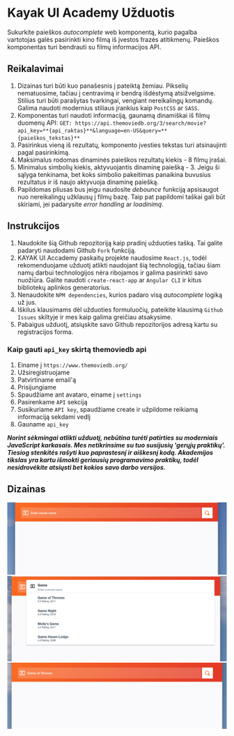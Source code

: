 # Kayak UI Academy Užduotis

Sukurkite paieškos _autocomplete_ web komponentą, kurio pagalba vartotojas galės pasirinkti kino filmą iš įvestos frazės atitikmenų. Paieškos komponentas turi bendrauti su filmų informacijos API.

## Reikalavimai
1. Dizainas turi būti kuo panašesnis į pateiktą žemiau. Pikselių nematuosime, tačiau į centravimą ir bendrą išdėstymą atsižvelgsime. Stilius turi būti parašytas tvarkingai, vengiant nereikalingų komandų. Galima naudoti modernius stiliaus įrankius kaip `PostCSS` ar `SASS`.
2. Komponentas turi naudoti informaciją, gaunamą dinamiškai iš filmų duomenų API:
   `GET: https://api.themoviedb.org/3/search/movie?api_key=**{api_raktas}**&language=en-US&query=**{paieškos_tekstas}**`
3. Pasirinkus vieną iš rezultatų, komponento įvesties tekstas turi atsinaujinti pagal pasirinkimą.
4. Maksimalus rodomas dinaminės paieškos rezultatų kiekis - 8 filmų įrašai.
5. Minimalus simbolių kiekis, aktyvuojantis dinaminę paiešką - 3. Jeigu ši sąlyga tenkinama, bet koks simbolio pakeitimas panaikina buvusius rezultatus ir iš naujo aktyvuoja dinaminę paiešką.
6. Papildomas pliusas bus jeigu naudosite _debounce_ funkciją apsisaugot nuo nereikalingų užklausų į filmų bazę. Taip pat papildomi taškai gali būt skiriami, jei padarysite _error handling_ ar _loadinimą_.


## Instrukcijos
1. Naudokite šią Github repozitoriją kaip pradinį užduoties tašką. Tai galite padaryti naudodami Github `Fork` funkciją.
2. KAYAK UI Accademy paskaitų projekte naudosime `React.js`, todėl rekomenduojame užduotį atlikti naudojant šią technologiją, tačiau šiam namų darbui technologijos nėra ribojamos ir galima pasirinkti savo nuožiūra. Galite naudoti `create-react-app` ar `Angular CLI` ir kitus bibliotekų aplinkos generatorius.
3. Nenaudokite `NPM dependencies`, kurios padaro visą _autocomplete_ logiką už jus.
4. Iškilus klausimams dėl užduoties formuluočių, pateikite klausimą `Github Issues` skiltyje ir mes kaip galima greičiau atsakysime.
5. Pabaigus užduotį, atsiųskite savo Github repozitorijos adresą kartu su registracijos forma.

### Kaip gauti `api_key` skirtą themoviedb api
1. Einame į `https://www.themoviedb.org/`
2. Užsiregistruojame
3. Patvirtiname email'ą
4. Prisijungiame
5. Spaudžiame ant avataro, einame į `settings`
6. Pasirenkame `API` sekciją
7. Susikuriame `API key`, spaudžiame create ir užpildome reikiamą informaciją sekdami vedlį
8. Gauname `api_key`

**_Norint sėkmingai atlikti užduotį, nebūtina turėti patirties su moderniais JavaScript karkasais. Mes netikrinsime su tuo susijusių 'gerųjų praktikų'. Tiesiog stenkitės rašyti kuo paprastesnį ir aiškesnį kodą. Akademijos tikslas yra kartu išmokti geriausių programavimo praktikų, todėl nesidrovėkite atsiųsti bet kokios savo darbo versijos._**

## Dizainas

![Default state](images/default_state.png?raw=true "Default state")
![Results state](images/results_state.png?raw=true "Results state")
![Selected text](images/selected_state.png?raw=true "Selected state")
